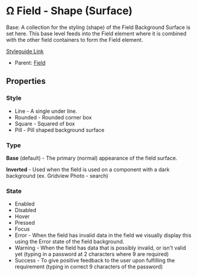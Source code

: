 # Ω Field - Shape (Surface)

Base: A collection for the styling (shape) of the Field Background Surface is set here. This base level feeds into the Field element where it is combined with the other field containers to form the Field element.

[Styleguide Link](https://zpl.io/ag18MJ9)

* Parent: [Field](https://github.com/able-app/docs/blob/78b7d0a469492d69eba8f33ae838468642242f52/controls/%CE%B5%20elements/field/field.md)

## Properties

### Style

* Line - A single under line.
* Rounded - Rounded corner box
* Square - Squared of box
* Pill - Pill shaped background surface

### Type

**Base** (default) - The primary (normal) appearance of the field surface.

**Inverted** - Used when the field is used on a component with a dark background (ex. Gridview Photo - search)

### State

* Enabled
* Disabled
* Hover
* Pressed
* Focus
* Error - When the field has invalid data in the field we visually display this using the Error state of the field background.
* Warning - When the field has data that is possibly invalid, or isn't valid yet (typing in a password at 2 characters where 9 are required)
* Success - To give positive feedback to the user upon fulfilling the requirement (typing in correct 9 characters of the password)
